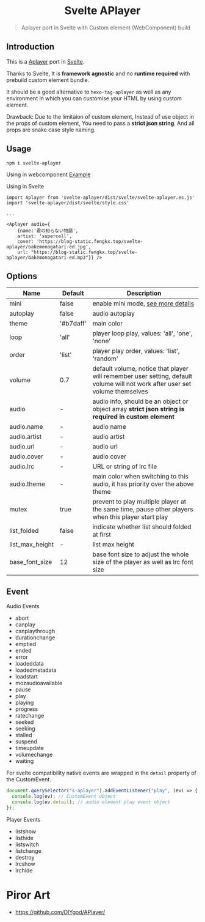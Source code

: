 <h1 align="center">Svelte APlayer</h1>

> Aplayer port in Svelte with Custom element (WebComponent) build

## Introduction

This is a [Aplayer](https://github.com/DIYgod/APlayer) port in [Svelte](https://svelte.dev/).

Thanks to Svelte, It is **framework agnostic** and no **runtime required** with prebuild custom element bundle.

It should be a good alternative to `hexo-tag-aplayer` as well as any environment in which you can customise your HTML by using custom element.

Drawback: Due to the limitaion of custom element, Instead of use object in the props of custom element, You need to pass a **strict json string**. And all props are snake case style naming.

## Usage

```shell
npm i svelte-aplayer
```

Using in webcomponent
[Example](https://svelte-aplayer.js.org)

Using in Svelte

```sveltehtml
import Aplayer from 'svelte-aplayer/dist/svelte/svelte-aplayer.es.js'
import 'svelte-aplayer/dist/svelte/style.css'

...

<Aplayer audio={
    {name:'君の知らない物語',
    artist: 'supercell',
    cover: 'https://blog-static.fengkx.top/svelte-aplayer/bakemonogatari-ed.jpg',
    url: "https://blog-static.fengkx.top/svelte-aplayer/bakemonogatari-ed.mp3"}} />
```

## Options

| Name            | Default   | Description                                                                                                                  |
| --------------- | --------- | ---------------------------------------------------------------------------------------------------------------------------- |
| mini            | false     | enable mini mode, [see more details](https://aplayer.js.org/#/home?id=mini-mode)                                             |
| autoplay        | false     | audio autoplay                                                                                                               |
| theme           | '#b7daff' | main color                                                                                                                   |
| loop            | 'all'     | player loop play, values: 'all', 'one', 'none'                                                                               |
| order           | 'list'    | player play order, values: 'list', 'random'                                                                                  |
| volume          | 0.7       | default volume, notice that player will remember user setting, default volume will not work after user set volume themselves |
| audio           | -         | audio info, should be an object or object array **strict json string is required in custom element**                         |
| audio.name      | -         | audio name                                                                                                                   |
| audio.artist    | -         | audio artist                                                                                                                 |
| audio.url       | -         | audio url                                                                                                                    |
| audio.cover     | -         | audio cover                                                                                                                  |
| audio.lrc       | -         | URL or string of lrc file                                                                                                    |
| audio.theme     | -         | main color when switching to this audio, it has priority over the above theme                                                |
| mutex           | true      | prevent to play multiple player at the same time, pause other players when this player start play                            |
| list_folded     | false     | indicate whether list should folded at first                                                                                 |
| list_max_height | -         | list max height                                                                                                              |
| base_font_size  | 12        | base font size to adjust the whole size of the player as well as lrc font size                                               |

## Event

Audio Events

- abort
- canplay
- canplaythrough
- durationchange
- emptied
- ended
- error
- loadeddata
- loadedmetadata
- loadstart
- mozaudioavailable
- pause
- play
- playing
- progress
- ratechange
- seeked
- seeking
- stalled
- suspend
- timeupdate
- volumechange
- waiting

For svelte compatibility native events are wrapped in the `detail` property of the CustomEvent.

```js
document.querySelector("s-aplayer").addEventListener("play", (ev) => {
  console.log(ev); // CustomEvent object
  console.log(ev.detail); // audio element play event object
});
```

Player Events

- listshow
- listhide
- listswitch
- listchange
- destroy
- lrcshow
- lrchide

# Piror Art

- https://github.com/DIYgod/APlayer/
